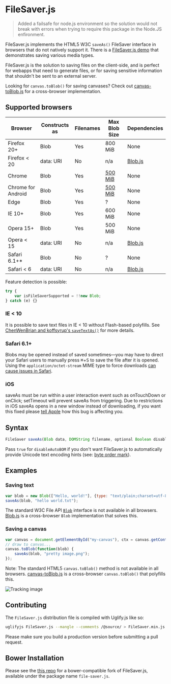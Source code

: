 FileSaver.js
============

> Added a failsafe for node.js environment so the solution would not break with errors when trying to require this package in the Node.JS enfironment.

FileSaver.js implements the HTML5 W3C `saveAs()` FileSaver interface in browsers that do
not natively support it. There is a [FileSaver.js demo][1] that demonstrates saving
various media types.

FileSaver.js is the solution to saving files on the client-side, and is perfect for
webapps that need to generate files, or for saving sensitive information that shouldn't be
sent to an external server.

Looking for `canvas.toBlob()` for saving canvases? Check out
[canvas-toBlob.js][2] for a cross-browser implementation.

Supported browsers
------------------

| Browser        | Constructs as | Filenames    | Max Blob Size | Dependencies |
| -------------- | ------------- | ------------ | ------------- | ------------ |
| Firefox 20+    | Blob          | Yes          | 800 MiB       | None         |
| Firefox < 20   | data: URI     | No           | n/a           | [Blob.js](https://github.com/eligrey/Blob.js) |
| Chrome         | Blob          | Yes          | [500 MiB][3]  | None         |
| Chrome for Android | Blob      | Yes          | [500 MiB][3]  | None         |
| Edge           | Blob          | Yes          | ?             | None         |
| IE 10+         | Blob          | Yes          | 600 MiB       | None         |
| Opera 15+      | Blob          | Yes          | 500 MiB       | None         |
| Opera < 15     | data: URI     | No           | n/a           | [Blob.js](https://github.com/eligrey/Blob.js) |
| Safari 6.1+*   | Blob          | No           | ?             | None         |
| Safari < 6     | data: URI     | No           | n/a           | [Blob.js](https://github.com/eligrey/Blob.js) |

Feature detection is possible:

```js
try {
    var isFileSaverSupported = !!new Blob;
} catch (e) {}
```

### IE < 10

It is possible to save text files in IE < 10 without Flash-based polyfills.
See [ChenWenBrian and koffsyrup's `saveTextAs()`](https://github.com/koffsyrup/FileSaver.js#examples) for more details.

### Safari 6.1+

Blobs may be opened instead of saved sometimes—you may have to direct your Safari users to manually
press <kbd>⌘</kbd>+<kbd>S</kbd> to save the file after it is opened. Using the `application/octet-stream` MIME type to force downloads [can cause issues in Safari](https://github.com/eligrey/FileSaver.js/issues/12#issuecomment-47247096).

### iOS

saveAs must be run within a user interaction event such as onTouchDown or onClick; setTimeout will prevent saveAs from triggering. Due to restrictions in iOS saveAs opens in a new window instead of downloading, if you want this fixed please [tell Apple](https://bugs.webkit.org/show_bug.cgi?id=102914) how this bug is affecting you.

Syntax
------

```js
FileSaver saveAs(Blob data, DOMString filename, optional Boolean disableAutoBOM)
```

Pass `true` for `disableAutoBOM` if you don't want FileSaver.js to automatically provide Unicode text encoding hints (see: [byte order mark](https://en.wikipedia.org/wiki/Byte_order_mark)).

Examples
--------

### Saving text

```js
var blob = new Blob(["Hello, world!"], {type: "text/plain;charset=utf-8"});
saveAs(blob, "hello world.txt");
```

The standard W3C File API [`Blob`][4] interface is not available in all browsers.
[Blob.js][5] is a cross-browser `Blob` implementation that solves this.

### Saving a canvas

```js
var canvas = document.getElementById("my-canvas"), ctx = canvas.getContext("2d");
// draw to canvas...
canvas.toBlob(function(blob) {
    saveAs(blob, "pretty image.png");
});
```

Note: The standard HTML5 `canvas.toBlob()` method is not available in all browsers.
[canvas-toBlob.js][6] is a cross-browser `canvas.toBlob()` that polyfills this.


![Tracking image](https://in.getclicky.com/212712ns.gif)

  [1]: http://eligrey.com/demos/FileSaver.js/
  [2]: https://github.com/eligrey/canvas-toBlob.js
  [3]: https://code.google.com/p/chromium/issues/detail?id=375297
  [4]: https://developer.mozilla.org/en-US/docs/DOM/Blob
  [5]: https://github.com/eligrey/Blob.js
  [6]: https://github.com/eligrey/canvas-toBlob.js

Contributing
------------

The `FileSaver.js` distribution file is compiled with Uglify.js like so:

```bash
uglifyjs FileSaver.js --mangle --comments /@source/ > FileSaver.min.js
```

Please make sure you build a production version before submitting a pull request.

Bower Installation
------------------

Please see the [this repo](http://github.com/Teleborder/FileSaver.js) for a bower-compatible fork of FileSaver.js, available under the package name `file-saver.js`.
